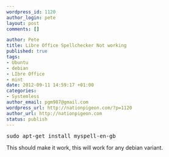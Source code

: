 ```yaml
--- 
wordpress_id: 1120
author_login: pete
layout: post
comments: []

author: Pete
title: Libre Office Spellchecker Not working
published: true
tags: 
- Ubuntu
- debian
- LIbre Office
- mint
date: 2012-09-11 14:59:17 +01:00
categories: 
- Systemless
author_email: pgm987@gmail.com
wordpress_url: http://nationpigeon.com/?p=1120
author_url: http://nationpigeon.com
status: publish
---
```

<pre class="brush: plain">sudo apt-get install myspell-en-gb</pre>

This should make it work, this will work for any debian variant.
